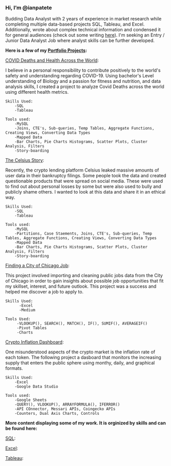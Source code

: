 ### Hi, I’m @ianpatete

Budding Data Analyst with 2 years of experience in market research while completing multiple data-based projects SQL, Tableau, and Excel. Additionally, wrote about complex technical information and condensed it for general audiences (check out some writing [here](https://rhizoo.substack.com/)). I'm seeking an Entry / Junior Data Analyst Job where analyst skills can be further developed. 


**Here is a few of my [Portfolio Projects](https://github.com/ianpatete/Portfolio-Projects):**

[COVID Deaths and Health Across the World](https://github.com/ianpatete/Portfolio-Projects/tree/main/COVID-Deaths-and-Health-Across-the-World):

I believe in a personal responsibility to contribute positively to the world's safety and understanding regarding COVID-19. Using bachelor's Level understanding of Biology and a passion for fitness and nutrition, and data analysis skills, I created a project to analyze Covid Deaths across the world using different health metrics. 

    Skills Used:
        -SQL
        -Tableau
    
    Tools used:
        -MySQL
        -Joins, CTE's, Sub-queries, Temp Tables, Aggregate Functions, Creating Views, Converting Data Types
        -Mapped Data
        -Bar Charts, Pie Charts Histograms, Scatter Plots, Cluster Analysis, Filters
        -Story-boarding

[The Celsius Story](https://github.com/ianpatete/Portfolio-Projects/tree/main/The-Celcius-Story):

Recently, the crypto lending platform Celsius leaked massive amounts of user data in their bankruptcy filings. Some people took the data and created questionable products that were spread on social media. These were used to find out about personal losses by some but were also used to bully and publicly shame others. I wanted to look at this data and share it in an ethical way. 

    Skills Used:
        -SQL
        -Tableau
    
    Tools used:
        -MySQL
        -Partitions, Case Staements, Joins, CTE's, Sub-queries, Temp Tables, Aggregate Functions, Creating Views, Converting Data Types
        -Mapped Data
        -Bar Charts, Pie Charts Histograms, Scatter Plots, Cluster Analysis, Filters
        -Story-boarding

[Finding a City of Chicago Job](https://github.com/ianpatete/Portfolio-Projects/tree/main/Finding-a-City-of-Chicago-Job):

This project involved importing and cleaning public jobs data from the City of Chicago in order to gain insights about possible job opportunities that fit my skillset, interest, and future outlook. This project was a success and helped me discover a job to apply to.  


    Skills Used:
          -Excel
          -Medium
         
    Tools Used:
         -VLOOKUP(), SEARCH(), MATCH(), IF(), SUMIF(), AVERAGEIF()
         -Pivot Tables
         -Charts


[Crypto Inflation Dashboard](https://github.com/ianpatete/Portfolio-Projects/tree/main/Crypto-Inflation-Dashboard):

One misunderstood aspects of the crypto market is the inflation rate of each token. The following project a dasboard that monitors the increasing supply that enters the public sphere using monthy, daily, and graphical formats.  

    Skills Used:
        -Excel
        -Google Data Studio
    
    Tools used:
        -Google Sheets 
        -QUERY(), VLOOKUP(), ARRAYFORMULA(), IFERROR()
        -API COnnector, Messari APIs, Coingecko APIs 
        -Counters, Dual Axis Charts, Controls
        
**More content displaying some of my work. It is orginized by skills and can be found here:**  

[SQL](https://github.com/ianpatete/Skills/tree/main/SQL):

[Excel](https://github.com/ianpatete/Skills/tree/main/Excel):

[Tableau](https://github.com/ianpatete/Skills/tree/main/Tableau):



<!---
ianpatete/ianpatete is a ✨ special ✨ repository because its `README.md` (this file) appears on your GitHub profile.
You can click the Preview link to take a look at your changes.
--->
